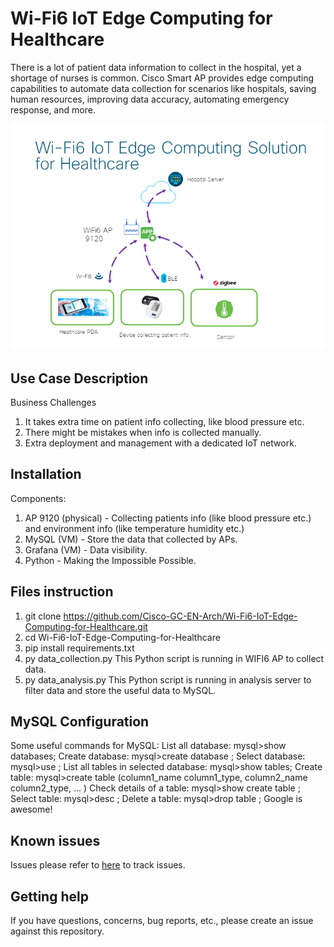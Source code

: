 # Wi-Fi6 IoT Edge Computing for Healthcare

There is a lot of patient data information to collect in the hospital, yet a shortage of nurses is common. Cisco Smart AP provides edge computing capabilities to automate data collection for scenarios like hospitals, saving human resources, improving data accuracy, automating emergency response, and more.

![Topology](https://github.com/Cisco-GC-EN-Arch/Wi-Fi6-IoT-Edge-Computing-for-Healthcare/blob/main/Topology.png)


## Use Case Description

Business Challenges
1. It takes extra time on patient info collecting, like blood pressure etc.
2. There might be mistakes when info is collected manually.
3. Extra deployment and management with a dedicated IoT network.

## Installation

Components:
1. AP 9120 (physical) - Collecting patients info (like blood pressure etc.) and environment info (like temperature humidity etc.)
2. MySQL (VM) - Store the data that collected by APs.
3. Grafana (VM) - Data visibility.
4. Python - Making the Impossible Possible.

## Files instruction

1. git clone https://github.com/Cisco-GC-EN-Arch/Wi-Fi6-IoT-Edge-Computing-for-Healthcare.git
2. cd Wi-Fi6-IoT-Edge-Computing-for-Healthcare
3. pip install requirements.txt
4. py data_collection.py 
  This Python script is running in WIFI6 AP to collect data.
5. py data_analysis.py
  This Python script is running in analysis server to filter data and store the useful data to MySQL.

## MySQL Configuration

Some useful commands for MySQL:
  List all database: mysql>show databases;
  Create database: mysql>create database <your database name>;
  Select database: mysql>use <your database name>;
  List all tables in selected database: mysql>show tables;
  Create table: mysql>create table <your table name> (column1_name column1_type, column2_name column2_type, ... )
  Check details of a table: mysql>show create table <your table name>;
  Select table: mysql>desc <your table name>;
  Delete a table: mysql>drop table <your table name>;
  Google is awesome!     

## Known issues

Issues please refer to [here](https://github.com/Cisco-GC-EN-Arch/Wi-Fi6-IoT-Edge-Computing-for-Healthcare/blob/main/about-issues) to track issues.

## Getting help

If you have questions, concerns, bug reports, etc., please create an issue against this repository.

